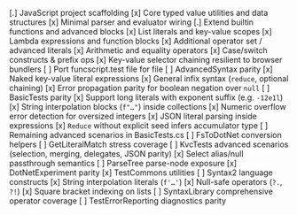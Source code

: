 [.] JavaScript project scaffolding
  [x] Core typed value utilities and data structures
  [x] Minimal parser and evaluator wiring
  [.] Extend builtin functions and advanced blocks
    [x] List literals and key-value scopes
    [x] Lambda expressions and function blocks
    [x] Additional operator set / advanced literals
      [x] Arithmetic and equality operators
      [x] Case/switch constructs & prefix ops
      [x] Key-value selector chaining resilient to browser bundlers
[ ] Port funcscript.test file for file
  [ ] AdvancedSyntax parity
    [x] Naked key-value literal expressions
    [x] General infix syntax (`reduce`, optional chaining)
    [x] Error propagation parity for boolean negation over `null`
  [ ] BasicTests parity
    [x] Support long literals with exponent suffix (e.g. `-12e1l`)
    [x] String interpolation blocks (`f"…"`) inside collections
    [x] Numeric overflow error detection for oversized integers
    [x] JSON literal parsing inside expressions
    [x] `Reduce` without explicit seed infers accumulator type
    [ ] Remaining advanced scenarios in BasicTests.cs
  [ ] FsToDotNet conversion helpers
  [ ] GetLiteralMatch stress coverage
  [ ] KvcTests advanced scenarios (selection, merging, delegates, JSON parity)
    [x] Select alias/null passthrough semantics
  [ ] ParseTree parse-node exposure
  [x] DotNetExperiment parity
  [x] TestCommons utilities
  [ ] Syntax2 language constructs
    [x] String interpolation literals (`f'…'`)
    [x] Null-safe operators (`?.`, `?!`)
    [x] Square bracket indexing on lists
  [ ] SyntaxLibrary comprehensive operator coverage
  [ ] TestErrorReporting diagnostics parity